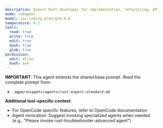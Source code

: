 ```yaml
---
description: Expert Rust developer for implementation, refactoring, API design. Delegates memory issues and deep debugging to rust-troubleshooter-advanced.
mode: subagent
model: zai-coding-plan/glm-4.6
temperature: 0.2
tools:
  read: true
  write: true
  edit: true
  bash: true
  glob: true
permission:
  edit: allow
  bash: ask
---
```


**IMPORTANT**: This agent extends the shared base prompt. Read the complete prompt from:
- `.agpm/snippets/agents/rust-expert-standard.md`

**Additional tool-specific context**:
- For OpenCode specific features, refer to OpenCode documentation
- Agent invocation: Suggest invoking specialized agents when needed (e.g., "Please invoke rust-troubleshooter-advanced agent")
